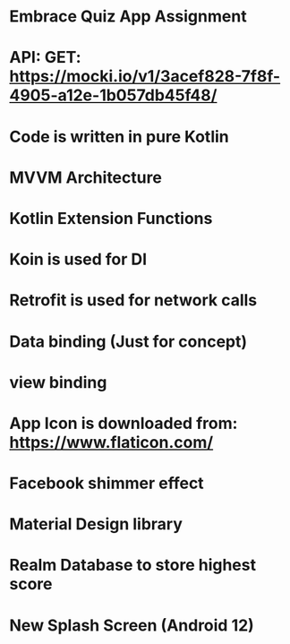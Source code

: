 # Embrace Quiz App Assignment

# API: GET: https://mocki.io/v1/3acef828-7f8f-4905-a12e-1b057db45f48/

# Code is written in pure Kotlin

# MVVM Architecture

# Kotlin Extension Functions

# Koin is used for DI

# Retrofit is used for network calls

# Data binding (Just for concept)

# view binding

# App Icon is downloaded from: https://www.flaticon.com/

# Facebook shimmer effect

# Material Design library

# Realm Database to store highest score

# New Splash Screen (Android 12)



